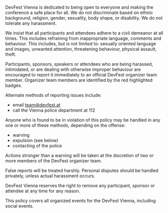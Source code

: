 DevFest Vienna is dedicated to being open to everyone and making the conference a safe place for all. We do not discriminate based on ethnic background, religion, gender, sexuality, body shape, or disability. We do not tolerate any harassment.

We insist that all participants and attendees adhere to a civil demeanor at all times. This includes refraining from inappropriate language, comments and behaviour. This includes, but is not limited to: sexually oriented language and images, unwanted attention, threatening behaviour, physical assault, theft.

Participants, sponsors, speakers or attendees who are being harassed, intimidated, or are dealing with otherwise improper behaviour are encouraged to report it immediately to an official DevFest organizer team member. Organizer team members are identified by the red highlighted badges.

Alternate methods of reporting issues include:

- email [team@devfest.at](mailto:team@devfest.at)
- call the Vienna police department at 112

Anyone who is found to be in violation of this policy may be handled in any one or more of these methods, depending on the offense:

- warning
- expulsion (see below)
- contacting of the police

Actions stronger than a warning will be taken at the discretion of two or more members of the DevFest organizer team.

False reports will be treated harshly. Personal disputes should be handled privately, unless actual harassment occurs.

DevFest Vienna reserves the right to remove any participant, sponsor or attendee at any time for any reason.

This policy covers all organized events for the DevFest Vienna, including social events.
